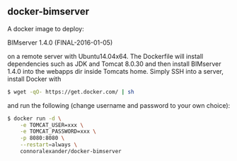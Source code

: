 ## docker-bimserver

A docker image to deploy:

BIMserver 1.4.0 (FINAL-2016-01-05)

on a remote server with Ubuntu14.04x64. The Dockerfile will install dependencies such as JDK and Tomcat 8.0.30 and then install BIMserver 1.4.0 into the webapps dir inside Tomcats home. Simply SSH into a server, install Docker with

```bash
$ wget -qO- https://get.docker.com/ | sh
```

and run the following (change username and password to your own choice):

```bash
$ docker run -d \
	-e TOMCAT_USER=xxx \
	-e TOMCAT_PASSWORD=xxx \
	-p 8080:8080 \
	--restart=always \
	connoralexander/docker-bimserver
```
